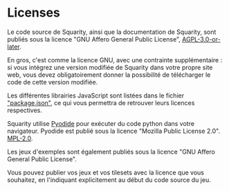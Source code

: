 # Licenses

Le code source de Squarity, ainsi que la documentation de Squarity, sont publiés sous la licence "GNU Affero General Public License", [AGPL-3.0-or-later](https://www.gnu.org/licenses/agpl-3.0.html).

En gros, c'est comme la licence GNU, avec une contrainte supplémentaire : si vous intégrez une version modifiée de Squarity dans votre propre site web, vous devez obligatoirement donner la possibilité de télécharger le code de cette version modifiée.

Les différentes librairies JavaScript sont listées dans le fichier ["package.json"](https://github.com/darkrecher/squarity-code/blob/master/package.json), ce qui vous permettra de retrouver leurs licences respectives.

Squarity utilise [Pyodide](https://pyodide.org) pour exécuter du code python dans votre navigateur. Pyodide est publié sous la licence "Mozilla Public License 2.0". [MPL-2.0](https://choosealicense.com/licenses/mpl-2.0/).

Les jeux d'exemples sont également publiés sous la licence "GNU Affero General Public License".

Vous pouvez publier vos jeux et vos tilesets avec la licence que vous souhaitez, en l'indiquant explicitement au début du code source du jeu.

